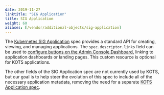 ```yaml
---
date: 2019-11-27
linktitle: "SIG Application"
title: SIG Application
weight: 60
aliases: [/vendor/additional-objects/sig-application]
---
```


The [Kubernetes SIG Application](https://github.com/kubernetes-sigs/application#kubernetes-applications) spec provides a standard API for creating, viewing, and managing applications. The `spec.descriptor.links` field can be used to [configure buttons on the Admin Console Dashboard](/vendor/dashboard/open-buttons/), linking to application dashboards or landing pages. This custom resource is optional for KOTS applications.

The other fields of the SIG Application spec are not currently used by KOTS, but our goal is to help steer the evolution of this spec to include all of the necessary application metadata, removing the need for a separate [KOTS Application spec](/reference/v1beta1/application/).
